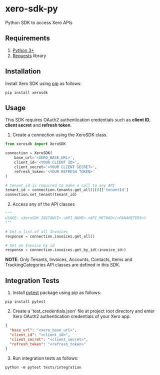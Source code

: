 # xero-sdk-py
Python SDK to access Xero APIs

## Requirements

1. [Python 3+](https://www.python.org/downloads/)
2. [Requests](https://pypi.org/project/requests/) library

## Installation

Install Xero SDK using [pip](https://pypi.org) as follows:

```
pip install xerosdk
```

## Usage

This SDK requires OAuth2 authentication credentials such as 
**client ID**, **client secret** and **refresh token**.

1. Create a connection using the XeroSDK class.

```python
from xerosdk import XeroSDK 

connection = XeroSDK(
    base_url='<XERO_BASE_URL>',
    client_id='<YOUR CLIENT ID>',
    client_secret='<YOUR CLIENT SECRET>',
    refresh_token='<YOUR REFRESH TOKEN>'
)

# tenant_id is required to make a call to any API
tenant_id = connection.tenants.get_all()[0]['tenantId']
connection.set_tenant(tenant_id)
```

2. Access any of the API classes

```python
"""
USAGE: <XeroSDK INSTANCE>.<API_NAME>.<API_METHOD>(<PARAMETERS>)
"""

# Get a list of all Invoices
response = connection.invoices.get_all()

# Get an Invoice by id
response = connection.invoices.get_by_id(<invoice_id>)
```

**NOTE**: Only Tenants, Invoices, Accounts, Contacts, Items and TrackingCategories 
API classes are defined in this SDK.

## Integration Tests

1. Install [pytest](https://pypi.org/project/pytest/) package using pip as follows:

```
pip install pytest
```

2. Create a 'test_credentials.json' file at project root directory and enter Xero OAuth2 authentication credentials of 
your Xero app.

```json
{
  "base_url": "<xero_base_url>",
  "client_id": "<client_id>",
  "client_secret": "<client_secret>",
  "refresh_token": "<refresh_token>"
}
```

3. Run integration tests as follows:

```
python -m pytest tests/integration
```
   